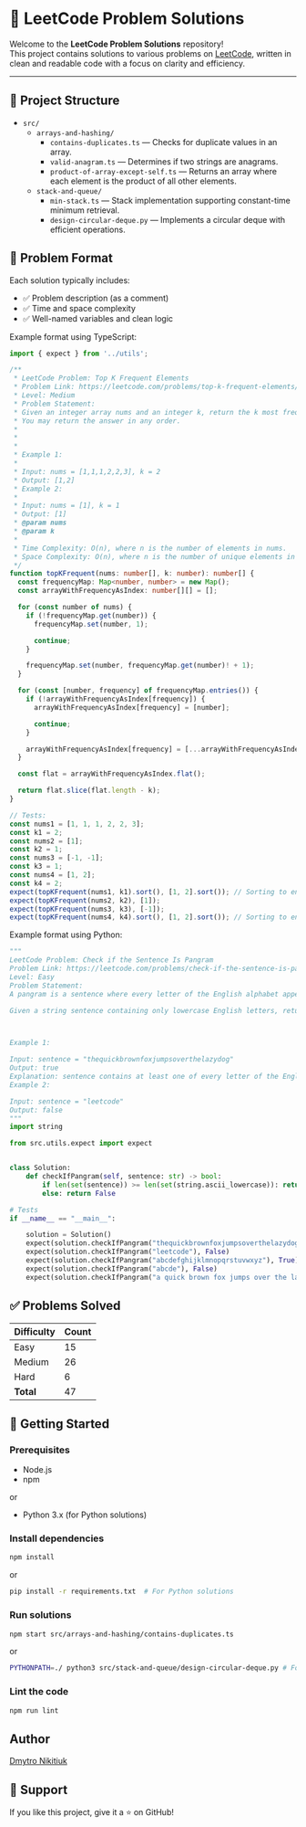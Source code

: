 # 🧠 LeetCode Problem Solutions

Welcome to the **LeetCode Problem Solutions** repository!  
This project contains solutions to various problems on [LeetCode](https://leetcode.com/), written in clean and readable code with a focus on clarity and efficiency.

---

## 📁 Project Structure

- `src/`
    - `arrays-and-hashing/`
        - `contains-duplicates.ts` — Checks for duplicate values in an array.
        - `valid-anagram.ts` — Determines if two strings are anagrams.
        - `product-of-array-except-self.ts` — Returns an array where each element is the product of all other elements.
    - `stack-and-queue/`
        - `min-stack.ts` — Stack implementation supporting constant-time minimum retrieval.
        - `design-circular-deque.py` — Implements a circular deque with efficient operations.

## 🧩 Problem Format

Each solution typically includes:
- ✅ Problem description (as a comment)
- ✅ Time and space complexity 
- ✅ Well-named variables and clean logic

Example format using TypeScript:
```typescript
import { expect } from '../utils';

/**
 * LeetCode Problem: Top K Frequent Elements
 * Problem Link: https://leetcode.com/problems/top-k-frequent-elements/
 * Level: Medium
 * Problem Statement:
 * Given an integer array nums and an integer k, return the k most frequent elements.
 * You may return the answer in any order.
 *
 *
 *
 * Example 1:
 *
 * Input: nums = [1,1,1,2,2,3], k = 2
 * Output: [1,2]
 * Example 2:
 *
 * Input: nums = [1], k = 1
 * Output: [1]
 * @param nums
 * @param k
 *
 * Time Complexity: O(n), where n is the number of elements in nums.
 * Space Complexity: O(n), where n is the number of unique elements in nums.
 */
function topKFrequent(nums: number[], k: number): number[] {
  const frequencyMap: Map<number, number> = new Map();
  const arrayWithFrequencyAsIndex: number[][] = [];

  for (const number of nums) {
    if (!frequencyMap.get(number)) {
      frequencyMap.set(number, 1);

      continue;
    }

    frequencyMap.set(number, frequencyMap.get(number)! + 1);
  }

  for (const [number, frequency] of frequencyMap.entries()) {
    if (!arrayWithFrequencyAsIndex[frequency]) {
      arrayWithFrequencyAsIndex[frequency] = [number];

      continue;
    }

    arrayWithFrequencyAsIndex[frequency] = [...arrayWithFrequencyAsIndex[frequency], number];
  }

  const flat = arrayWithFrequencyAsIndex.flat();

  return flat.slice(flat.length - k);
}

// Tests:
const nums1 = [1, 1, 1, 2, 2, 3];
const k1 = 2;
const nums2 = [1];
const k2 = 1;
const nums3 = [-1, -1];
const k3 = 1;
const nums4 = [1, 2];
const k4 = 2;
expect(topKFrequent(nums1, k1).sort(), [1, 2].sort()); // Sorting to ensure order doesn't affect the test
expect(topKFrequent(nums2, k2), [1]);
expect(topKFrequent(nums3, k3), [-1]);
expect(topKFrequent(nums4, k4).sort(), [1, 2].sort()); // Sorting to ensure order doesn't affect the test
```
Example format using Python:
```python
"""
LeetCode Problem: Check if the Sentence Is Pangram
Problem Link: https://leetcode.com/problems/check-if-the-sentence-is-pangram/
Level: Easy
Problem Statement:
A pangram is a sentence where every letter of the English alphabet appears at least once.

Given a string sentence containing only lowercase English letters, return true if sentence is a pangram, or false otherwise.



Example 1:

Input: sentence = "thequickbrownfoxjumpsoverthelazydog"
Output: true
Explanation: sentence contains at least one of every letter of the English alphabet.
Example 2:

Input: sentence = "leetcode"
Output: false
"""
import string

from src.utils.expect import expect


class Solution:
    def checkIfPangram(self, sentence: str) -> bool:
        if len(set(sentence)) >= len(set(string.ascii_lowercase)): return True
        else: return False

# Tests
if __name__ == "__main__":

    solution = Solution()
    expect(solution.checkIfPangram("thequickbrownfoxjumpsoverthelazydog"), True)
    expect(solution.checkIfPangram("leetcode"), False)
    expect(solution.checkIfPangram("abcdefghijklmnopqrstuvwxyz"), True)
    expect(solution.checkIfPangram("abcde"), False)
    expect(solution.checkIfPangram("a quick brown fox jumps over the lazy dog"), True)  # Contains spaces

```

## ✅ Problems Solved

| Difficulty | Count |
|------------|-------|
| Easy       | 15    |
| Medium     | 26    |
| Hard       | 6     |
| **Total**  | 47    |


## 🚀 Getting Started

### Prerequisites

- Node.js
- npm

or 

- Python 3.x (for Python solutions)

### Install dependencies

```bash
npm install
```
or

```bash
pip install -r requirements.txt  # For Python solutions
```

### Run solutions
```bash
npm start src/arrays-and-hashing/contains-duplicates.ts
```
or
```bash
PYTHONPATH=./ python3 src/stack-and-queue/design-circular-deque.py # For Python solutions
```

### Lint the code

```bash
npm run lint
```

## Author
[Dmytro Nikitiuk](https://github.com/tomorroN)

## 🌟 Support

If you like this project, give it a ⭐ on GitHub!
